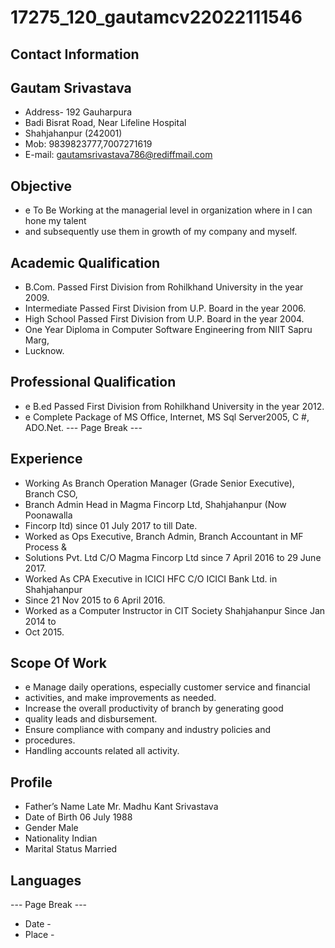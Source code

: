 # 17275_120_gautamcv22022111546

## Contact Information



## Gautam Srivastava

* Address- 192 Gauharpura
* Badi Bisrat Road, Near Lifeline Hospital
* Shahjahanpur (242001)
* Mob: 9839823777,7007271619
* E-mail: gautamsrivastava786@rediffmail.com


## Objective

* e To Be Working at the managerial level in organization where in I can hone my talent
* and subsequently use them in growth of my company and myself.


## Academic Qualification

* B.Com. Passed First Division from Rohilkhand University in the year 2009.
* Intermediate Passed First Division from U.P. Board in the year 2006.
* High School Passed First Division from U.P. Board in the year 2004.
* One Year Diploma in Computer Software Engineering from NIIT Sapru Marg,
* Lucknow.


## Professional Qualification

* e B.ed Passed First Division from Rohilkhand University in the year 2012.
* e Complete Package of MS Office, Internet, MS Sql Server2005, C #, ADO.Net.
--- Page Break ---


## Experience

* Working As Branch Operation Manager (Grade Senior Executive), Branch CSO,
* Branch Admin Head in Magma Fincorp Ltd, Shahjahanpur (Now Poonawalla
* Fincorp Itd) since 01 July 2017 to till Date.
* Worked as Ops Executive, Branch Admin, Branch Accountant in MF Process &
* Solutions Pvt. Ltd C/O Magma Fincorp Ltd since 7 April 2016 to 29 June 2017.
* Worked As CPA Executive in ICICI HFC C/O ICICI Bank Ltd. in Shahjahanpur
* Since 21 Nov 2015 to 6 April 2016.
* Worked as a Computer Instructor in CIT Society Shahjahanpur Since Jan 2014 to
* Oct 2015.


## Scope Of Work

* e Manage daily operations, especially customer service and financial
* activities, and make improvements as needed.
* Increase the overall productivity of branch by generating good
* quality leads and disbursement.
* Ensure compliance with company and industry policies and
* procedures.
* Handling accounts related all activity.


## Profile

* Father’s Name Late Mr. Madhu Kant Srivastava
* Date of Birth 06 July 1988
* Gender Male
* Nationality Indian
* Marital Status Married


## Languages

--- Page Break ---
* Date -
* Place -

